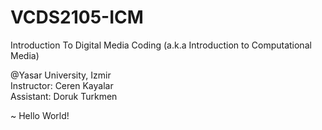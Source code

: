 # VCDS2105-ICM
Introduction To Digital Media Coding (a.k.a Introduction to Computational Media)

@Yasar University, Izmir <br>
Instructor: Ceren Kayalar <br>
Assistant: Doruk Turkmen


~ Hello World!
